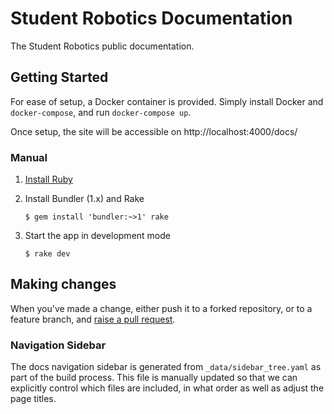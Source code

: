 # Student Robotics Documentation

The Student Robotics public documentation.

## Getting Started

For ease of setup, a Docker container is provided. Simply install Docker and `docker-compose`, and run `docker-compose up`.

Once setup, the site will be accessible on http://localhost:4000/docs/

### Manual

1. [Install Ruby][install-ruby]

2. Install Bundler (1.x) and Rake

    ``` shell
    $ gem install 'bundler:~>1' rake
    ```

3. Start the app in development mode

    ```shell
    $ rake dev
    ```

## Making changes

When you've made a change, either push it to a forked repository, or to a
feature branch, and [raise a pull request][raise-a-pr].

[install-ruby]: https://www.ruby-lang.org/en/documentation/installation/
[raise-a-pr]: https://github.com/srobo/docs/pull/new/master

### Navigation Sidebar

The docs navigation sidebar is generated from `_data/sidebar_tree.yaml` as part
of the build process. This file is manually updated so that we can
explicitly control which files are included, in what order as well as adjust the
page titles.

